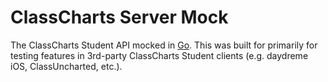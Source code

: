 # ClassCharts Server Mock
The ClassCharts Student API mocked in [Go](https://go.dev).
This was built for primarily for testing features in 3rd-party ClassCharts Student clients (e.g. daydreme iOS, ClassUncharted, etc.).